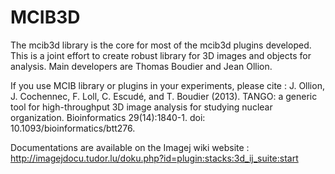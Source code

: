 # MCIB3D
The mcib3d library is the core for most of the mcib3d plugins developed. This is a joint effort to
create robust library for 3D images and objects for analysis. Main developers are Thomas Boudier and
Jean Ollion. 

  
  If you use MCIB library or plugins in your experiments, please cite : 
  J. Ollion, J. Cochennec, F. Loll, C. Escudé, and T. Boudier (2013). 
  TANGO: a generic tool for high-throughput 3D image analysis for studying nuclear organization.
  Bioinformatics 29(14):1840-1. doi: 10.1093/bioinformatics/btt276.
  
  Documentations are available on the Imagej wiki website : 
  http://imagejdocu.tudor.lu/doku.php?id=plugin:stacks:3d_ij_suite:start

